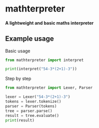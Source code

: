 # mathterpreter

#### A lightweight and basic maths interpreter

## Example usage

Basic usage

```python
from mathterpreter import interpret

print(interpret("54-3*(2+1)-3"))
```

Step by step
```python
from mathterpreter import Lexer, Parser

lexer = Lexer("54-3*(2+1)-3")
tokens = lexer.tokenize()
parser = Parser(tokens)
tree = parser.parse()
result = tree.evaluate()
print(result)
```
